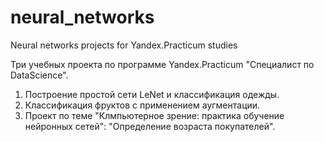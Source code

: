 # neural_networks
Neural networks projects for Yandex.Practicum studies

Три учебных проекта по программе Yandex.Practicum "Специалист по DataScience".
1. Построение простой сети LeNet и классификация одежды.
2. Классификация фруктов с применением аугментации.
3. Проект по теме "Клмпьютерное зрение: практика обучение нейронных сетей": "Определение возраста покупателей".
